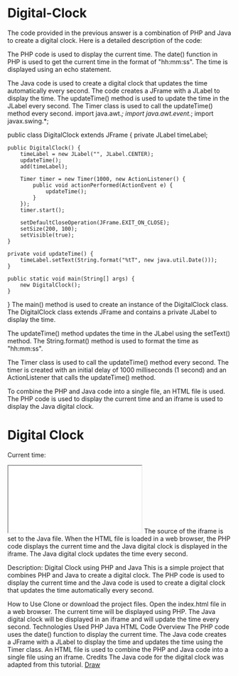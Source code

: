 # Digital-Clock
The code provided in the previous answer is a combination of PHP and Java to create a digital clock. Here is a detailed description of the code:

The PHP code is used to display the current time. The date() function in PHP is used to get the current time in the format of "hh:mm:ss". The time is displayed using an echo statement.
<?php
echo date('H:i:s');
?>
The Java code is used to create a digital clock that updates the time automatically every second. The code creates a JFrame with a JLabel to display the time. The updateTime() method is used to update the time in the JLabel every second. The Timer class is used to call the updateTime() method every second.
import java.awt.*;
import java.awt.event.*;
import javax.swing.*;

public class DigitalClock extends JFrame {
    private JLabel timeLabel;

    public DigitalClock() {
        timeLabel = new JLabel("", JLabel.CENTER);
        updateTime();
        add(timeLabel);

        Timer timer = new Timer(1000, new ActionListener() {
            public void actionPerformed(ActionEvent e) {
                updateTime();
            }
        });
        timer.start();

        setDefaultCloseOperation(JFrame.EXIT_ON_CLOSE);
        setSize(200, 100);
        setVisible(true);
    }

    private void updateTime() {
        timeLabel.setText(String.format("%tT", new java.util.Date()));
    }

    public static void main(String[] args) {
        new DigitalClock();
    }
}
The main() method is used to create an instance of the DigitalClock class. The DigitalClock class extends JFrame and contains a private JLabel to display the time.

The updateTime() method updates the time in the JLabel using the setText() method. The String.format() method is used to format the time as "hh:mm:ss".

The Timer class is used to call the updateTime() method every second. The timer is created with an initial delay of 1000 milliseconds (1 second) and an ActionListener that calls the updateTime() method.

To combine the PHP and Java code into a single file, an HTML file is used. The PHP code is used to display the current time and an iframe is used to display the Java digital clock.
<html>
<head>
    <title>Digital Clock</title>
</head>
<body>
    <h1>Digital Clock</h1>
    <p>Current time: <?php echo date('H:i:s'); ?></p>
    <iframe src="DigitalClock.java"></iframe>
</body>
</html>
The source of the iframe is set to the Java file. When the HTML file is loaded in a web browser, the PHP code displays the current time and the Java digital clock is displayed in the iframe. The Java digital clock updates the time every second.


Description:
Digital Clock using PHP and Java
This is a simple project that combines PHP and Java to create a digital clock. The PHP code is used to display the current time and the Java code is used to create a digital clock that updates the time automatically every second.

How to Use
Clone or download the project files.
Open the index.html file in a web browser.
The current time will be displayed using PHP.
The Java digital clock will be displayed in an iframe and will update the time every second.
Technologies Used
PHP
Java
HTML
Code Overview
The PHP code uses the date() function to display the current time.
The Java code creates a JFrame with a JLabel to display the time and updates the time using the Timer class.
An HTML file is used to combine the PHP and Java code into a single file using an iframe.
Credits
The Java code for the digital clock was adapted from this tutorial.
[Draw](http://lotteryustad.in/)
